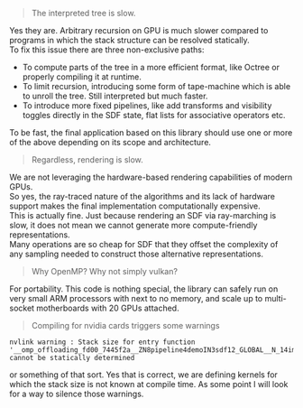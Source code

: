 > The interpreted tree is slow.

Yes they are. Arbitrary recursion on GPU is much slower compared to programs in which the stack structure can be resolved statically.  
To fix this issue there are three non-exclusive paths:
- To compute parts of the tree in a more efficient format, like Octree or properly compiling it at runtime.
- To limit recursion, introducing some form of tape-machine which is able to unroll the tree. Still interpreted but much faster.
- To introduce more fixed pipelines, like add transforms and visibility toggles directly in the SDF state, flat lists for associative operators etc.

To be fast, the final application based on this library should use one or more of the above depending on its scope and architecture.

> Regardless, rendering is slow.

We are not leveraging the hardware-based rendering capabilities of modern GPUs.  
So yes, the ray-traced nature of the algorithms and its lack of hardware support makes the final implementation computationally expensive.  
This is actually fine. Just because rendering an SDF via ray-marching is slow, it does not mean we cannot generate more compute-friendly representations.  
Many operations are so cheap for SDF that they offset the complexity of any sampling needed to construct those alternative representations.

> Why OpenMP? Why not simply vulkan?

For portability. This code is nothing special, the library can safely run on very small ARM processors with next to no memory, and scale up to multi-socket motherboards with 20 GPUs attached.

> Compiling for nvidia cards triggers some warnings 

```
nvlink warning : Stack size for entry function '__omp_offloading_fd00_7445f2a__ZN8pipeline4demoIN3sdf12_GLOBAL__N_14impl11InterpretedINS1_9idx_attrsILb1EEEEELb0EE7raycastERKN3glm3vecILi2EfLNS9_9qualifierE0EEE_l140' cannot be statically determined
```
or something of that sort. Yes that is correct, we are defining kernels for which the stack size is not known at compile time. As some point I will look for a way to silence those warnings.